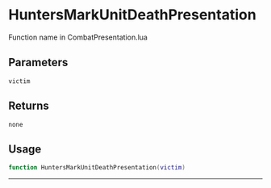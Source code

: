 # HuntersMarkUnitDeathPresentation
Function name in CombatPresentation.lua
## Parameters
`victim`
## Returns
`none`
## Usage
```lua
function HuntersMarkUnitDeathPresentation(victim)
```
---
